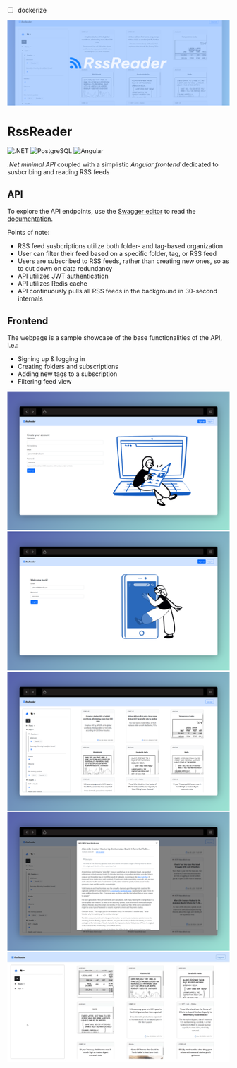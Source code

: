 
- [ ] dockerize

![](<Misc/showcase/intro.png>)
# RssReader
![.NET](https://img.shields.io/badge/.NET-512BD4?style=flat&logo=.net&logoColor=white) ![PostgreSQL](https://img.shields.io/badge/PostgreSQL-4169E1?style=flat&logo=postgresql&logoColor=white) ![Angular](https://img.shields.io/badge/Angular-0F0F11?style=flat&logo=angular&logoColor=white)

_.Net minimal API_ coupled with a simplistic _Angular frontend_ dedicated to susbcribing and reading RSS feeds

## API
To explore the API endpoints, use the [Swagger editor](https://editor.swagger.io/) to read the [documentation](Misc/api-documentation.json).

Points of note:
- RSS feed susbcriptions utilize both folder- and tag-based organization
- User can filter their feed based on a specific folder, tag, or RSS feed
- Users are subscribed to RSS feeds, rather than creating new ones, so as to cut down on data redundancy
- API utilizes JWT authentication
- API utilizes Redis cache
- API continuously pulls all RSS feeds in the background in 30-second internals

## Frontend
The webpage is a sample showcase of the base functionalities of the API, i.e.:
- Signing up & logging in
- Creating folders and subscriptions
- Adding new tags to a subscription
- Filtering feed view

![](Misc/showcase/signup-view.png "Sign up page") ![](Misc/showcase/login-view.png "Login page")
![](Misc/showcase/homepage-view.png "Homepage") ![](Misc/showcase/feeditem-view.png "Feed item view")
![](Misc/showcase/addfeed-action.gif "Showcase of adding a new folder and feed subscription")
